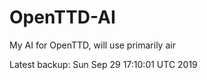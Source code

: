 # OpenTTD-AI
My AI for OpenTTD, will use primarily air

Latest backup: Sun Sep 29 17:10:01 UTC 2019
